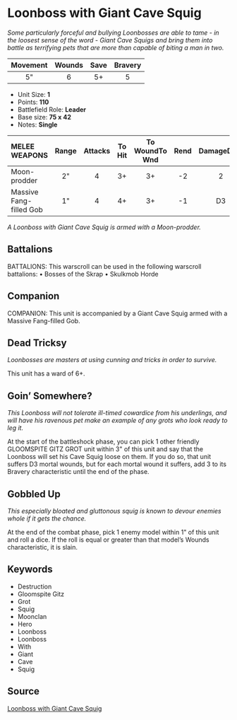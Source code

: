 # Loonboss with Giant Cave Squig

_Some particularly forceful and bullying Loonbosses are able to tame - in the loosest sense of the word - Giant Cave Squigs and bring them into battle as terrifying pets that are more than capable of biting a man in two._


| Movement | Wounds | Save | Bravery |
|:--------:|:------:|:----:|:-------:|
| 5" | 6 | 5+ | 5 |

* Unit Size: **1**
* Points: **110**
* Battlefield Role: **Leader**
* Base size: **75 x 42**
* Notes: **Single**

| MELEE WEAPONS | Range | Attacks | To Hit | To WoundTo Wnd | Rend | DamageDmg |
|:---|:--:|:--:|:--:|:--:|:--:|:--:|
| Moon-prodder | 2" | 4 | 3+ | 3+ | -2 | 2 |
| Massive Fang-filled Gob | 1" | 4 | 4+ | 3+ | -1 | D3 |


_A Loonboss with Giant Cave Squig is armed with a Moon-prodder._

## Battalions

BATTALIONS: This warscroll can be used in the following warscroll battalions: • Bosses of the Skrap • Skulkmob Horde

## Companion

COMPANION: This unit is accompanied by a Giant Cave Squig armed with a Massive Fang-filled Gob.

## Dead Tricksy

_Loonbosses are masters at using cunning and tricks in order to survive._

This unit has a ward of 6+.

## Goin’ Somewhere?

_This Loonboss will not tolerate ill-timed cowardice from his underlings, and will have his ravenous pet make an example of any grots who look ready to leg it._

At the start of the battleshock phase, you can pick 1 other friendly GLOOMSPITE GITZ GROT unit within 3" of this unit and say that the Loonboss will set his Cave Squig loose on them. If you do so, that unit suffers D3 mortal wounds, but for each mortal wound it suffers, add 3 to its Bravery characteristic until the end of the phase.

## Gobbled Up

_This especially bloated and gluttonous squig is known to devour enemies whole if it gets the chance._

At the end of the combat phase, pick 1 enemy model within 1" of this unit and roll a dice. If the roll is equal or greater than that model’s Wounds characteristic, it is slain.

## Keywords

* Destruction
* Gloomspite Gitz
* Grot
* Squig
* Moonclan
* Hero
* Loonboss
* Loonboss
* With
* Giant
* Cave
* Squig


## Source

[Loonboss with Giant Cave Squig](https://wahapedia.ru/aos3/factions/gloomspite-gitz/Loonboss-with-Giant-Cave-Squig)
